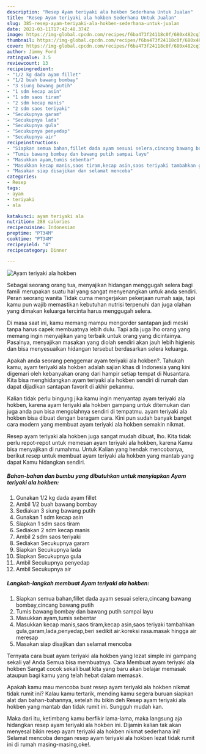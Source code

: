 ```yaml
---
description: "Resep Ayam teriyaki ala hokben Sederhana Untuk Jualan"
title: "Resep Ayam teriyaki ala hokben Sederhana Untuk Jualan"
slug: 385-resep-ayam-teriyaki-ala-hokben-sederhana-untuk-jualan
date: 2021-03-11T17:42:48.374Z
image: https://img-global.cpcdn.com/recipes/f6ba473f24118c0f/680x482cq70/ayam-teriyaki-ala-hokben-foto-resep-utama.jpg
thumbnail: https://img-global.cpcdn.com/recipes/f6ba473f24118c0f/680x482cq70/ayam-teriyaki-ala-hokben-foto-resep-utama.jpg
cover: https://img-global.cpcdn.com/recipes/f6ba473f24118c0f/680x482cq70/ayam-teriyaki-ala-hokben-foto-resep-utama.jpg
author: Jimmy Ford
ratingvalue: 3.5
reviewcount: 13
recipeingredient:
- "1/2 kg dada ayam fillet"
- "1/2 buah bawang bombay"
- "3 siung bawang putih"
- "1 sdm kecap asin"
- "1 sdm saos tiram"
- "2 sdm kecap manis"
- "2 sdm saos teriyaki"
- "Secukupnya garam"
- "Secukupnya lada"
- "Secukupnya gula"
- "Secukupnya penyedap"
- "Secukupnya air"
recipeinstructions:
- "Siapkan semua bahan,fillet dada ayam sesuai selera,cincang bawang bombay,cincang bawang putih"
- "Tumis bawang bombay dan bawang putih sampai layu"
- "Masukkan ayam,tumis sebentar"
- "Masukkan kecap manis,saos tiram,kecap asin,saos teriyaki tambahkan gula,garam,lada,penyedap,beri sedikit air.koreksi rasa.masak hingga air meresap"
- "Masakan siap disajikan dan selamat mencoba"
categories:
- Resep
tags:
- ayam
- teriyaki
- ala

katakunci: ayam teriyaki ala 
nutrition: 288 calories
recipecuisine: Indonesian
preptime: "PT34M"
cooktime: "PT34M"
recipeyield: "4"
recipecategory: Dinner

---
```



![Ayam teriyaki ala hokben](https://img-global.cpcdn.com/recipes/f6ba473f24118c0f/680x482cq70/ayam-teriyaki-ala-hokben-foto-resep-utama.jpg)

Sebagai seorang orang tua, menyajikan hidangan menggugah selera bagi famili merupakan suatu hal yang sangat menyenangkan untuk anda sendiri. Peran seorang  wanita Tidak cuma mengerjakan pekerjaan rumah saja, tapi kamu pun wajib memastikan kebutuhan nutrisi terpenuhi dan juga olahan yang dimakan keluarga tercinta harus menggugah selera.

Di masa  saat ini, kamu memang mampu mengorder santapan jadi meski tanpa harus capek membuatnya lebih dulu. Tapi ada juga lho orang yang memang ingin menyajikan yang terbaik untuk orang yang dicintainya. Pasalnya, menyajikan masakan yang diolah sendiri akan jauh lebih higienis dan bisa menyesuaikan hidangan tersebut berdasarkan selera keluarga. 



Apakah anda seorang penggemar ayam teriyaki ala hokben?. Tahukah kamu, ayam teriyaki ala hokben adalah sajian khas di Indonesia yang kini digemari oleh kebanyakan orang dari hampir setiap tempat di Nusantara. Kita bisa menghidangkan ayam teriyaki ala hokben sendiri di rumah dan dapat dijadikan santapan favorit di akhir pekanmu.

Kalian tidak perlu bingung jika kamu ingin menyantap ayam teriyaki ala hokben, karena ayam teriyaki ala hokben gampang untuk ditemukan dan juga anda pun bisa mengolahnya sendiri di tempatmu. ayam teriyaki ala hokben bisa dibuat dengan beragam cara. Kini pun sudah banyak banget cara modern yang membuat ayam teriyaki ala hokben semakin nikmat.

Resep ayam teriyaki ala hokben juga sangat mudah dibuat, lho. Kita tidak perlu repot-repot untuk memesan ayam teriyaki ala hokben, karena Kamu bisa menyajikan di rumahmu. Untuk Kalian yang hendak mencobanya, berikut resep untuk membuat ayam teriyaki ala hokben yang mantab yang dapat Kamu hidangkan sendiri.

<!--inarticleads1-->

##### Bahan-bahan dan bumbu yang dibutuhkan untuk menyiapkan Ayam teriyaki ala hokben:

1. Gunakan 1/2 kg dada ayam fillet
1. Ambil 1/2 buah bawang bombay
1. Sediakan 3 siung bawang putih
1. Gunakan 1 sdm kecap asin
1. Siapkan 1 sdm saos tiram
1. Sediakan 2 sdm kecap manis
1. Ambil 2 sdm saos teriyaki
1. Sediakan Secukupnya garam
1. Siapkan Secukupnya lada
1. Siapkan Secukupnya gula
1. Ambil Secukupnya penyedap
1. Ambil Secukupnya air




<!--inarticleads2-->

##### Langkah-langkah membuat Ayam teriyaki ala hokben:

1. Siapkan semua bahan,fillet dada ayam sesuai selera,cincang bawang bombay,cincang bawang putih
1. Tumis bawang bombay dan bawang putih sampai layu
1. Masukkan ayam,tumis sebentar
1. Masukkan kecap manis,saos tiram,kecap asin,saos teriyaki tambahkan gula,garam,lada,penyedap,beri sedikit air.koreksi rasa.masak hingga air meresap
1. Masakan siap disajikan dan selamat mencoba




Ternyata cara buat ayam teriyaki ala hokben yang lezat simple ini gampang sekali ya! Anda Semua bisa membuatnya. Cara Membuat ayam teriyaki ala hokben Sangat cocok sekali buat kita yang baru akan belajar memasak ataupun bagi kamu yang telah hebat dalam memasak.

Apakah kamu mau mencoba buat resep ayam teriyaki ala hokben nikmat tidak rumit ini? Kalau kamu tertarik, mending kamu segera buruan siapkan alat dan bahan-bahannya, setelah itu bikin deh Resep ayam teriyaki ala hokben yang mantab dan tidak rumit ini. Sungguh mudah kan. 

Maka dari itu, ketimbang kamu berfikir lama-lama, maka langsung aja hidangkan resep ayam teriyaki ala hokben ini. Dijamin kalian tak akan menyesal bikin resep ayam teriyaki ala hokben nikmat sederhana ini! Selamat mencoba dengan resep ayam teriyaki ala hokben lezat tidak rumit ini di rumah masing-masing,oke!.

